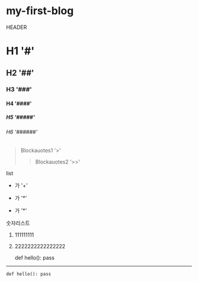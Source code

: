 # my-first-blog
HEADER
# H1 '#'
## H2 '##'
### H3 '###'
#### H4 '####'
##### H5 '#####'
###### H6 '######'

> Blockauotes1 '>'
>> Blockauotes2 '>>'

list
+ 가 '+'
* 가 '*'
- 가 '*'

숫자리스트
1. 111111111
2. 2222222222222222

    def hello():
      pass
---------
`
def hello():
    pass 
`
    

